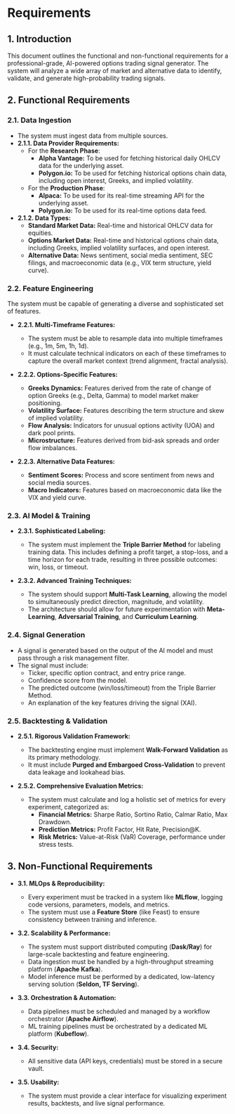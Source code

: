 
# Requirements

## 1. Introduction

This document outlines the functional and non-functional requirements for a professional-grade, AI-powered options trading signal generator. The system will analyze a wide array of market and alternative data to identify, validate, and generate high-probability trading signals.

## 2. Functional Requirements

### 2.1. Data Ingestion

- The system must ingest data from multiple sources.
- **2.1.1. Data Provider Requirements:**
    - For the **Research Phase**:
        - **Alpha Vantage:** To be used for fetching historical daily OHLCV data for the underlying asset.
        - **Polygon.io:** To be used for fetching historical options chain data, including open interest, Greeks, and implied volatility.
    - For the **Production Phase**:
        - **Alpaca:** To be used for its real-time streaming API for the underlying asset.
        - **Polygon.io:** To be used for its real-time options data feed.
- **2.1.2. Data Types:**
    - **Standard Market Data:** Real-time and historical OHLCV data for equities.
    - **Options Market Data:** Real-time and historical options chain data, including Greeks, implied volatility surfaces, and open interest.
    - **Alternative Data:** News sentiment, social media sentiment, SEC filings, and macroeconomic data (e.g., VIX term structure, yield curve).

### 2.2. Feature Engineering

The system must be capable of generating a diverse and sophisticated set of features.

- **2.2.1. Multi-Timeframe Features:**
    - The system must be able to resample data into multiple timeframes (e.g., 1m, 5m, 1h, 1d).
    - It must calculate technical indicators on each of these timeframes to capture the overall market context (trend alignment, fractal analysis).

- **2.2.2. Options-Specific Features:**
    - **Greeks Dynamics:** Features derived from the rate of change of option Greeks (e.g., Delta, Gamma) to model market maker positioning.
    - **Volatility Surface:** Features describing the term structure and skew of implied volatility.
    - **Flow Analysis:** Indicators for unusual options activity (UOA) and dark pool prints.
    - **Microstructure:** Features derived from bid-ask spreads and order flow imbalances.

- **2.2.3. Alternative Data Features:**
    - **Sentiment Scores:** Process and score sentiment from news and social media sources.
    - **Macro Indicators:** Features based on macroeconomic data like the VIX and yield curve.

### 2.3. AI Model & Training

- **2.3.1. Sophisticated Labeling:**
    - The system must implement the **Triple Barrier Method** for labeling training data. This includes defining a profit target, a stop-loss, and a time horizon for each trade, resulting in three possible outcomes: win, loss, or timeout.

- **2.3.2. Advanced Training Techniques:**
    - The system should support **Multi-Task Learning**, allowing the model to simultaneously predict direction, magnitude, and volatility.
    - The architecture should allow for future experimentation with **Meta-Learning**, **Adversarial Training**, and **Curriculum Learning**.

### 2.4. Signal Generation

- A signal is generated based on the output of the AI model and must pass through a risk management filter.
- The signal must include:
    - Ticker, specific option contract, and entry price range.
    - Confidence score from the model.
    - The predicted outcome (win/loss/timeout) from the Triple Barrier Method.
    - An explanation of the key features driving the signal (XAI).

### 2.5. Backtesting & Validation

- **2.5.1. Rigorous Validation Framework:**
    - The backtesting engine must implement **Walk-Forward Validation** as its primary methodology.
    - It must include **Purged and Embargoed Cross-Validation** to prevent data leakage and lookahead bias.

- **2.5.2. Comprehensive Evaluation Metrics:**
    - The system must calculate and log a holistic set of metrics for every experiment, categorized as:
        - **Financial Metrics:** Sharpe Ratio, Sortino Ratio, Calmar Ratio, Max Drawdown.
        - **Prediction Metrics:** Profit Factor, Hit Rate, Precision@K.
        - **Risk Metrics:** Value-at-Risk (VaR) Coverage, performance under stress tests.

## 3. Non-Functional Requirements

- **3.1. MLOps & Reproducibility:**
    - Every experiment must be tracked in a system like **MLflow**, logging code versions, parameters, models, and metrics.
    - The system must use a **Feature Store** (like Feast) to ensure consistency between training and inference.

- **3.2. Scalability & Performance:**
    - The system must support distributed computing (**Dask/Ray**) for large-scale backtesting and feature engineering.
    - Data ingestion must be handled by a high-throughput streaming platform (**Apache Kafka**).
    - Model inference must be performed by a dedicated, low-latency serving solution (**Seldon, TF Serving**).

- **3.3. Orchestration & Automation:**
    - Data pipelines must be scheduled and managed by a workflow orchestrator (**Apache Airflow**).
    - ML training pipelines must be orchestrated by a dedicated ML platform (**Kubeflow**).

- **3.4. Security:**
    - All sensitive data (API keys, credentials) must be stored in a secure vault.

- **3.5. Usability:**
    - The system must provide a clear interface for visualizing experiment results, backtests, and live signal performance.
